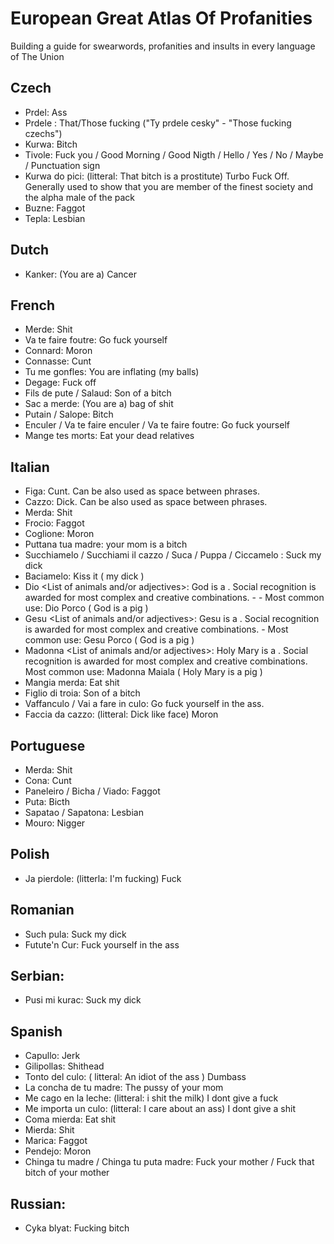 # European Great Atlas Of Profanities
Building a guide for swearwords, profanities and insults in every language of The Union

## Czech
- Prdel: Ass
- Prdele <Subject>: That/Those fucking <subject> ("Ty prdele cesky" - "Those fucking czechs")
- Kurwa: Bitch
- Tivole: Fuck you / Good Morning / Good Nigth / Hello / Yes / No / Maybe / Punctuation sign
- Kurwa do pici: (litteral: That bitch is a prostitute) Turbo Fuck Off. Generally used to show that you are member of the finest society and the alpha male of the pack
- Buzne: Faggot
- Tepla: Lesbian

## Dutch
- Kanker: (You are a) Cancer

## French
- Merde: Shit
- Va te faire foutre: Go fuck yourself
- Connard: Moron
- Connasse: Cunt
- Tu me gonfles: You are inflating (my balls)
- Degage: Fuck off
- Fils de pute / Salaud: Son of a bitch
- Sac a merde: (You are a) bag of shit
- Putain / Salope: Bitch
- Enculer / Va te faire enculer / Va te faire foutre: Go fuck yourself
- Mange tes morts: Eat your dead relatives


## Italian
- Figa: Cunt. Can be also used as space between phrases.
- Cazzo: Dick. Can be also used as space between phrases.
- Merda: Shit
- Frocio: Faggot
- Coglione: Moron
- Puttana tua madre: your mom is a bitch
- Succhiamelo / Succhiami il cazzo / Suca / Puppa / Ciccamelo : Suck my dick
- Baciamelo: Kiss it ( my dick )
- Dio <List of animals and/or adjectives>: God is a <List>. Social recognition is awarded for most complex and creative combinations. - - Most common use: Dio Porco ( God is a pig )
- Gesu <List of animals and/or adjectives>: Gesu is a <List>. Social recognition is awarded for most complex and creative combinations. - Most common use: Gesu Porco ( God is a pig )
- Madonna <List of animals and/or adjectives>: Holy Mary is a <List>. Social recognition is awarded for most complex and creative combinations. Most common use: Madonna Maiala ( Holy Mary is a pig )
- Mangia merda: Eat shit
- Figlio di troia: Son of a bitch
- Vaffanculo / Vai a fare in culo: Go fuck yourself in the ass.
- Faccia da cazzo: (litteral: Dick like face) Moron

## Portuguese
- Merda: Shit
- Cona: Cunt
- Paneleiro / Bicha / Viado: Faggot
- Puta: Bicth
- Sapatao / Sapatona: Lesbian
- Mouro: Nigger

## Polish
- Ja pierdole: (litterla: I'm fucking) Fuck

## Romanian
- Such pula: Suck my dick
- Futute'n Cur: Fuck yourself in the ass

## Serbian:
- Pusi mi kurac: Suck my dick

## Spanish
- Capullo: Jerk
- Gilipollas: Shithead
- Tonto del culo: ( litteral: An idiot of the ass ) Dumbass
- La concha de tu madre: The pussy of your mom
- Me cago en la leche: (litteral: i shit the milk) I dont give a fuck
- Me importa un culo: (litteral: I care about an ass) I dont give a shit
- Coma mierda: Eat shit
- Mierda: Shit
- Marica: Faggot
- Pendejo: Moron
- Chinga tu madre / Chinga tu puta madre: Fuck your mother / Fuck that bitch of your mother

## Russian:
- Cyka blyat: Fucking bitch

